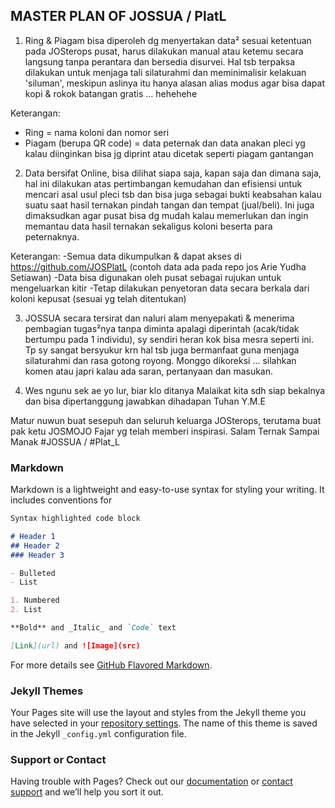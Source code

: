 ## MASTER PLAN OF JOSSUA / PlatL

1. Ring & Piagam bisa diperoleh dg menyertakan data² sesuai ketentuan pada JOSterops pusat, harus dilakukan manual atau ketemu secara langsung tanpa perantara dan bersedia disurvei. Hal tsb terpaksa dilakukan untuk menjaga tali silaturahmi dan meminimalisir kelakuan 'siluman', meskipun aslinya itu hanya alasan alias modus agar bisa dapat kopi & rokok batangan gratis ... hehehehe

Keterangan:
- Ring = nama koloni dan nomor seri
- Piagam (berupa QR code) = data peternak dan data anakan pleci yg kalau diinginkan bisa jg diprint atau dicetak seperti piagam gantangan

2. Data bersifat Online, bisa dilihat siapa saja, kapan saja dan dimana saja, hal ini dilakukan atas pertimbangan kemudahan dan efisiensi untuk mencari asal usul pleci tsb dan bisa juga sebagai bukti keabsahan kalau suatu saat hasil ternakan pindah tangan dan tempat (jual/beli). Ini juga dimaksudkan agar pusat bisa dg mudah kalau memerlukan dan ingin memantau data hasil ternakan sekaligus koloni beserta para peternaknya.

Keterangan:
-Semua data dikumpulkan & dapat akses di https://github.com/JOSPlatL (contoh data ada pada repo jos Arie Yudha Setiawan)
-Data bisa digunakan oleh pusat sebagai rujukan untuk mengeluarkan kitir
-Tetap dilakukan penyetoran data secara berkala dari koloni kepusat (sesuai yg telah ditentukan)

3. JOSSUA secara tersirat dan naluri alam menyepakati & menerima pembagian tugas²nya tanpa diminta apalagi diperintah (acak/tidak bertumpu pada 1 individu), sy sendiri heran kok bisa mesra seperti ini. Tp sy sangat bersyukur krn hal tsb juga bermanfaat guna menjaga silaturahmi dan rasa gotong royong. Monggo dikoreksi ... silahkan komen atau japri kalau ada saran, pertanyaan dan masukan.

4. Wes ngunu sek ae yo lur, biar klo ditanya Malaikat kita sdh siap bekalnya dan bisa dipertanggung jawabkan dihadapan Tuhan Y.M.E

Matur nuwun buat sesepuh dan seluruh keluarga JOSterops, terutama buat pak ketu JOSMOJO Fajar yg telah memberi inspirasi. Salam Ternak Sampai Manak #JOSSUA / #Plat_L

### Markdown

Markdown is a lightweight and easy-to-use syntax for styling your writing. It includes conventions for

```markdown
Syntax highlighted code block

# Header 1
## Header 2
### Header 3

- Bulleted
- List

1. Numbered
2. List

**Bold** and _Italic_ and `Code` text

[Link](url) and ![Image](src)
```

For more details see [GitHub Flavored Markdown](https://guides.github.com/features/mastering-markdown/).

### Jekyll Themes

Your Pages site will use the layout and styles from the Jekyll theme you have selected in your [repository settings](https://github.com/JOSPlatL/JOSSUA-Database/settings). The name of this theme is saved in the Jekyll `_config.yml` configuration file.

### Support or Contact

Having trouble with Pages? Check out our [documentation](https://help.github.com/categories/github-pages-basics/) or [contact support](https://github.com/contact) and we’ll help you sort it out.

